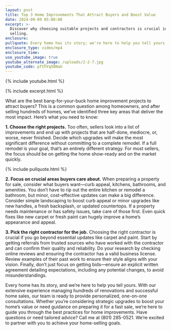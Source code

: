 ```yaml
---
layout: post
title: Top 3 Home Improvements That Attract Buyers and Boost Value
date: 2024-09-09 05:00:00
excerpt: >-
  Discover why choosing suitable projects and contractors is crucial in home
  selling.
enclosure:
pullquote: Every home has its story; we're here to help you tell yours.
enclosure_type: video/mp4
enclosure_time:
use_youtube_image: true
youtube_alternate_image: /uploads/2-2-7.jpg
youtube_code: pfthYq58NaU
---
```

{% include youtube.html %}

{% include excerpt.html %}

What are the best bang-for-your-buck home improvement projects to attract buyers? This is a common question among homeowners, and after selling hundreds of homes, we’ve identified three key areas that deliver the most impact. Here’s what you need to know:

**1\. Choose the right projects.** Too often, sellers look into a list of improvements and end up with projects that are half-done, mediocre, or, worse, never finished. Decide which upgrades will make the most significant difference without committing to a complete remodel. If a full remodel is your goal, that’s an entirely different strategy. For most sellers, the focus should be on getting the home show-ready and on the market quickly.

{% include pullquote.html %}

**2\. Focus on crucial areas buyers care about.** When preparing a property for sale, consider what buyers want—curb appeal, kitchens, bathrooms, and amenities. You don’t have to rip out the entire kitchen or remodel a bathroom, but minor, cost-effective updates can make a big difference. Consider simple landscaping to boost curb appeal or minor upgrades like new handles, a fresh backsplash, or updated countertops. If a property needs maintenance or has safety issues, take care of those first. Even quick fixes like new carpet or fresh paint can hugely improve a home’s appearance and appeal.

**3\. Pick the right contractor for the job.** Choosing the right contractor is crucial if you go beyond essential updates like carpet and paint. Start by getting referrals from trusted sources who have worked with the contractor and can confirm their quality and reliability. Do your research by checking online reviews and ensuring the contractor has a valid business license. Review examples of their past work to ensure their style aligns with your vision. Finally, don’t just focus on getting bids—ensure an explicit written agreement detailing expectations, including any potential changes, to avoid misunderstandings.

Every home has its story, and we’re here to help you tell yours. With our extensive experience managing hundreds of renovations and successful home sales, our team is ready to provide personalized, one-on-one consultations. Whether you’re considering strategic upgrades to boost your home’s value or need guidance on preparing it for a fast sale, we’re here to guide you through the best practices for home improvements. Have questions or need tailored advice? Call me at (801) 285-0521. We’re excited to partner with you to achieve your home-selling goals.